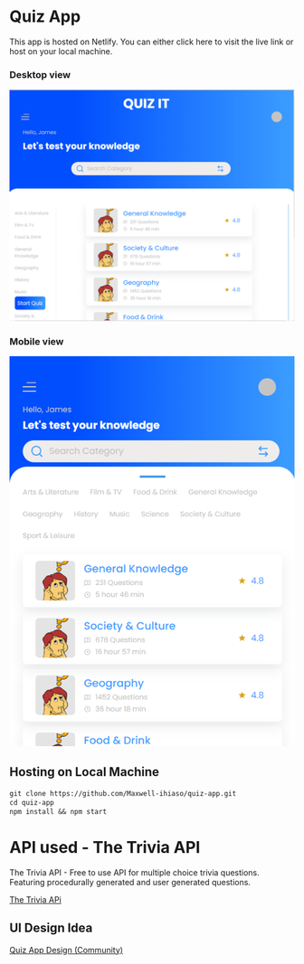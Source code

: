 # Quiz App

This app is hosted on Netlify. You can either click here to visit the live link or host on your local machine.

### Desktop view

![image.png](public/quiz-app.PNG)

### Mobile view

![image.png](public/quiz-app-mobile.PNG)

## Hosting on Local Machine

```
git clone https://github.com/Maxwell-ihiaso/quiz-app.git
cd quiz-app
npm install && npm start
```

# API used - The Trivia API

The Trivia API - Free to use API for multiple choice trivia questions. Featuring procedurally generated and user generated questions.

[The Trivia APi](https://the-trivia-api.com/api/questions)

## UI Design Idea

[Quiz App Design (Community)](<https://www.figma.com/file/g0AjHva6kFJLzbe097bwlP/Quiz-App-Design-(Community)?node-id=0%3A1>)
